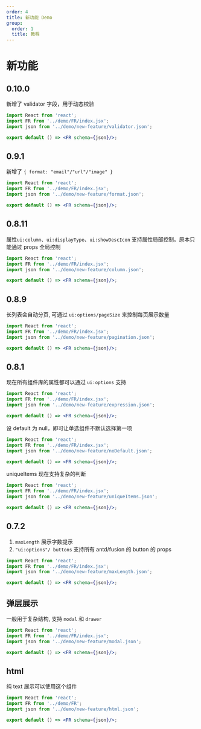 ```yaml
---
order: 4
title: 新功能 Demo
group:
  order: 1
  title: 教程
---
```


# 新功能

## 0.10.0

新增了 validator 字段，用于动态校验

```jsx
import React from 'react';
import FR from '../demo/FR/index.jsx';
import json from '../demo/new-feature/validator.json';

export default () => <FR schema={json}/>;
```

## 0.9.1

新增了 `{ format: "email"/"url"/"image" }`

```jsx
import React from 'react';
import FR from '../demo/FR/index.jsx';
import json from '../demo/new-feature/format.json';

export default () => <FR schema={json}/>;
```

## 0.8.11

属性`ui:column`、`ui:displayType`、`ui:showDescIcon` 支持属性局部控制。原本只能通过 props 全局控制

```jsx
import React from 'react';
import FR from '../demo/FR/index.jsx';
import json from '../demo/new-feature/column.json';

export default () => <FR schema={json}/>;
```

## 0.8.9

长列表会自动分页, 可通过 `ui:options/pageSize` 来控制每页展示数量

```jsx
import React from 'react';
import FR from '../demo/FR/index.jsx';
import json from '../demo/new-feature/pagination.json';

export default () => <FR schema={json}/>;
```

## 0.8.1

现在所有组件库的属性都可以通过 `ui:options` 支持

```jsx
import React from 'react';
import FR from '../demo/FR/index.jsx';
import json from '../demo/new-feature/expression.json';

export default () => <FR schema={json}/>;
```

设 default 为 null，即可让单选组件不默认选择第一项

```jsx
import React from 'react';
import FR from '../demo/FR/index.jsx';
import json from '../demo/new-feature/noDefault.json';

export default () => <FR schema={json}/>;
```

uniqueItems 现在支持复杂的判断

```jsx
import React from 'react';
import FR from '../demo/FR/index.jsx';
import json from '../demo/new-feature/uniqueItems.json';

export default () => <FR schema={json}/>;
```

## 0.7.2

1. `maxLength` 展示字数提示
2. `"ui:options"/ buttons` 支持所有 antd/fusion 的 button 的 props

```jsx
import React from 'react';
import FR from '../demo/FR/index.jsx';
import json from '../demo/new-feature/maxLength.json';

export default () => <FR schema={json}/>;
```

## 弹层展示

一般用于复杂结构, 支持 `modal` 和 `drawer`

```jsx
import React from 'react';
import FR from '../demo/FR/index.jsx';
import json from '../demo/new-feature/modal.json';

export default () => <FR schema={json}/>;
```

## html

纯 text 展示可以使用这个组件

```jsx
import React from 'react';
import FR from '../demo/FR';
import json from '../demo/new-feature/html.json';

export default () => <FR schema={json}/>;
```
